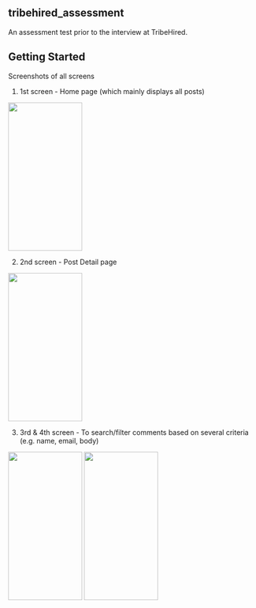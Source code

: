 ## tribehired_assessment

An assessment test prior to the interview at TribeHired.

## Getting Started

Screenshots of all screens

1. 1st screen - Home page (which mainly displays all posts)
<img src="https://github.com/nobokai/tribehired_assessment/assets/54453783/29917ead-5d42-4bbe-9b6e-d85880ef3384" width="150" height="300">

2. 2nd screen - Post Detail page
<img src="https://github.com/nobokai/tribehired_assessment/assets/54453783/f4b9177e-a948-4389-85e1-77173a4e48b8" width="150" height="300">

3. 3rd & 4th screen - To search/filter comments based on several criteria (e.g. name, email, body)
<img src="https://github.com/nobokai/tribehired_assessment/assets/54453783/79da2217-6272-49db-8bb7-a191935cf260" width="150" height="300">
<img src="https://github.com/nobokai/tribehired_assessment/assets/54453783/808494b3-2a0d-4ba9-b40b-2f3337a9e056" width="150" height="300">

